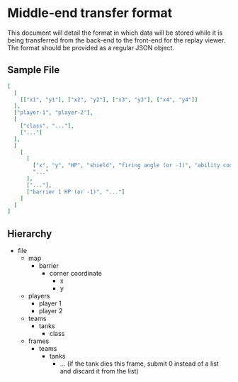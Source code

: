 # Middle-end transfer format

This document will detail the format in which data will be stored while it is being transferred from the back-end to the front-end for the replay viewer. The format should be provided as a regular JSON object.

## Sample File

```json
[
  [
    [["x1", "y1"], ["x2", "y2"], ["x3", "y3"], ["x4", "y4"]]
  ],
  ["player-1", "player-2"],
  [
    ["class", "..."],
    ["..."]
  ],
  [
    [
      [
        ["x", "y", "HP", "shield", "firing angle (or -1)", "ability cooldown", "ability target (or -1, or 0 for self-cast, or x:y for coordinate cast)"],
        "..."
      ],
      ["..."],
      ["barrier 1 HP (or -1)", "..."]
    ]
  ]
]
```

## Hierarchy

- file
  - map
    - barrier
      - corner coordinate
        - x
        - y
  - players
    - player 1
    - player 2
  - teams
    - tanks
      - class
  - frames
    - teams
      - tanks
        - ... (if the tank dies this frame, submit 0 instead of a list and discard it from the list)
